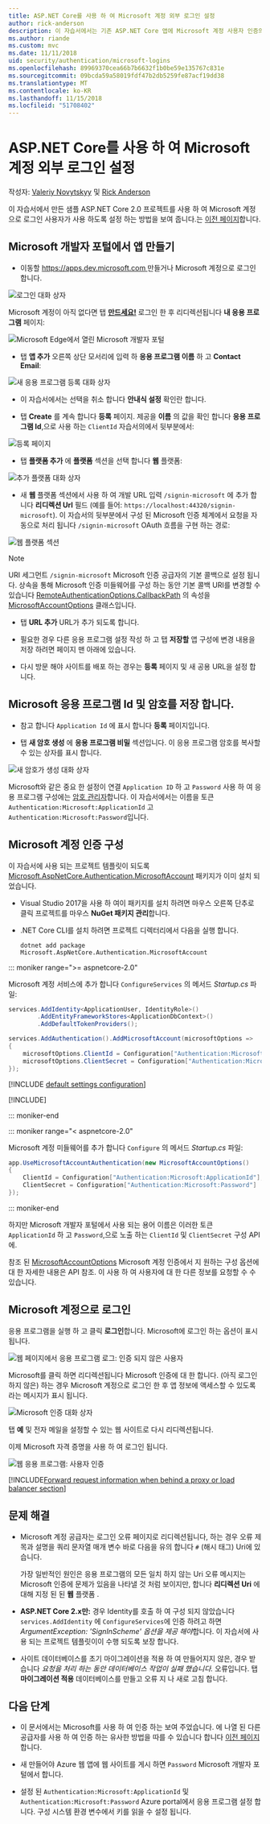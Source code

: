 ```yaml
---
title: ASP.NET Core를 사용 하 여 Microsoft 계정 외부 로그인 설정
author: rick-anderson
description: 이 자습서에서는 기존 ASP.NET Core 앱에 Microsoft 계정 사용자 인증의 통합을 보여 줍니다.
ms.author: riande
ms.custom: mvc
ms.date: 11/11/2018
uid: security/authentication/microsoft-logins
ms.openlocfilehash: 89969370cea66b7b6632f1b0be59e135767c831e
ms.sourcegitcommit: 09bcda59a58019fdf47b2db5259fe87acf19dd38
ms.translationtype: MT
ms.contentlocale: ko-KR
ms.lasthandoff: 11/15/2018
ms.locfileid: "51708402"
---
```

# <a name="microsoft-account-external-login-setup-with-aspnet-core"></a>ASP.NET Core를 사용 하 여 Microsoft 계정 외부 로그인 설정

작성자: [Valeriy Novytskyy](https://github.com/01binary) 및 [Rick Anderson](https://twitter.com/RickAndMSFT)

이 자습서에서 만든 샘플 ASP.NET Core 2.0 프로젝트를 사용 하 여 Microsoft 계정으로 로그인 사용자가 사용 하도록 설정 하는 방법을 보여 줍니다.는 [이전 페이지](xref:security/authentication/social/index)합니다.

## <a name="create-the-app-in-microsoft-developer-portal"></a>Microsoft 개발자 포털에서 앱 만들기

* 이동할 [ https://apps.dev.microsoft.com ](https://apps.dev.microsoft.com) 만들거나 Microsoft 계정으로 로그인 합니다.

![로그인 대화 상자](index/_static/MicrosoftDevLogin.png)

Microsoft 계정이 아직 없다면 탭  **[만드세요!](https://signup.live.com/signup?wa=wsignin1.0&rpsnv=13&ct=1478151035&rver=6.7.6643.0&wp=SAPI_LONG&wreply=https%3a%2f%2fapps.dev.microsoft.com%2fLoginPostBack&id=293053&aadredir=1&contextid=D70D4F21246BAB50&bk=1478151036&uiflavor=web&uaid=f0c3de863a914c358b8dc01b1ff49e85&mkt=EN-US&lc=1033&lic=1)** 로그인 한 후 리디렉션됩니다 **내 응용 프로그램** 페이지:

![Microsoft Edge에서 열린 Microsoft 개발자 포털](index/_static/MicrosoftDev.png)

* 탭 **앱 추가** 오른쪽 상단 모서리에 입력 하 **응용 프로그램 이름** 하 고 **Contact Email**:

![새 응용 프로그램 등록 대화 상자](index/_static/MicrosoftDevAppCreate.png)

* 이 자습서에서는 선택을 취소 합니다 **안내식 설정** 확인란 합니다.

* 탭 **Create** 를 계속 합니다 **등록** 페이지. 제공을 **이름** 의 값을 확인 합니다 **응용 프로그램 Id**,으로 사용 하는 `ClientId` 자습서의에서 뒷부분에서:

![등록 페이지](index/_static/MicrosoftDevAppReg.png)

* 탭 **플랫폼 추가** 에 **플랫폼** 섹션을 선택 합니다 **웹** 플랫폼:

![추가 플랫폼 대화 상자](index/_static/MicrosoftDevAppPlatform.png)

* 새 **웹** 플랫폼 섹션에서 사용 하 여 개발 URL 입력 `/signin-microsoft` 에 추가 합니다 **리디렉션 Url** 필드 (예를 들어: `https://localhost:44320/signin-microsoft`). 이 자습서의 뒷부분에서 구성 된 Microsoft 인증 체계에서 요청을 자동으로 처리 됩니다 `/signin-microsoft` OAuth 흐름을 구현 하는 경로:

![웹 플랫폼 섹션](index/_static/MicrosoftRedirectUri.png)

> [!NOTE]
> URI 세그먼트 `/signin-microsoft` Microsoft 인증 공급자의 기본 콜백으로 설정 됩니다. 상속을 통해 Microsoft 인증 미들웨어를 구성 하는 동안 기본 콜백 URI를 변경할 수 있습니다 [RemoteAuthenticationOptions.CallbackPath](/dotnet/api/microsoft.aspnetcore.authentication.remoteauthenticationoptions.callbackpath) 의 속성을 [MicrosoftAccountOptions](/dotnet/api/microsoft.aspnetcore.authentication.microsoftaccount.microsoftaccountoptions) 클래스입니다.

* 탭 **URL 추가** URL가 추가 되도록 합니다.

* 필요한 경우 다른 응용 프로그램 설정 작성 하 고 탭 **저장할** 앱 구성에 변경 내용을 저장 하려면 페이지 맨 아래에 있습니다.

* 다시 방문 해야 사이트를 배포 하는 경우는 **등록** 페이지 및 새 공용 URL을 설정 합니다.

## <a name="store-microsoft-application-id-and-password"></a>Microsoft 응용 프로그램 Id 및 암호를 저장 합니다.

* 참고 합니다 `Application Id` 에 표시 합니다 **등록** 페이지입니다.

* 탭 **새 암호 생성** 에 **응용 프로그램 비밀** 섹션입니다. 이 응용 프로그램 암호를 복사할 수 있는 상자를 표시 합니다.

![새 암호가 생성 대화 상자](index/_static/MicrosoftDevPassword.png)

Microsoft와 같은 중요 한 설정이 연결 `Application ID` 하 고 `Password` 사용 하 여 응용 프로그램 구성에는 [암호 관리자](xref:security/app-secrets)합니다. 이 자습서에서는 이름을 토큰 `Authentication:Microsoft:ApplicationId` 고 `Authentication:Microsoft:Password`입니다.

## <a name="configure-microsoft-account-authentication"></a>Microsoft 계정 인증 구성

이 자습서에 사용 되는 프로젝트 템플릿이 되도록 [Microsoft.AspNetCore.Authentication.MicrosoftAccount](https://www.nuget.org/packages/Microsoft.AspNetCore.Authentication.MicrosoftAccount) 패키지가 이미 설치 되었습니다.

* Visual Studio 2017을 사용 하 여이 패키지를 설치 하려면 마우스 오른쪽 단추로 클릭 프로젝트를 마우스 **NuGet 패키지 관리**합니다.
* .NET Core CLI를 설치 하려면 프로젝트 디렉터리에서 다음을 실행 합니다.

   `dotnet add package Microsoft.AspNetCore.Authentication.MicrosoftAccount`

::: moniker range=">= aspnetcore-2.0"

Microsoft 계정 서비스에 추가 합니다 `ConfigureServices` 의 메서드 *Startup.cs* 파일:

```csharp
services.AddIdentity<ApplicationUser, IdentityRole>()
        .AddEntityFrameworkStores<ApplicationDbContext>()
        .AddDefaultTokenProviders();

services.AddAuthentication().AddMicrosoftAccount(microsoftOptions =>
{
    microsoftOptions.ClientId = Configuration["Authentication:Microsoft:ApplicationId"];
    microsoftOptions.ClientSecret = Configuration["Authentication:Microsoft:Password"];
});
```

[!INCLUDE [default settings configuration](includes/default-settings.md)]

[!INCLUDE[](includes/chain-auth-providers.md)]

::: moniker-end

::: moniker range="< aspnetcore-2.0"

Microsoft 계정 미들웨어를 추가 합니다 `Configure` 의 메서드 *Startup.cs* 파일:

```csharp
app.UseMicrosoftAccountAuthentication(new MicrosoftAccountOptions()
{
    ClientId = Configuration["Authentication:Microsoft:ApplicationId"],
    ClientSecret = Configuration["Authentication:Microsoft:Password"]
});
```

::: moniker-end

하지만 Microsoft 개발자 포털에서 사용 되는 용어 이름은 이러한 토큰 `ApplicationId` 하 고 `Password`,으로 노출 하는 `ClientId` 및 `ClientSecret` 구성 API에.

참조 된 [MicrosoftAccountOptions](/dotnet/api/microsoft.aspnetcore.builder.microsoftaccountoptions) Microsoft 계정 인증에서 지 원하는 구성 옵션에 대 한 자세한 내용은 API 참조. 이 사용 하 여 사용자에 대 한 다른 정보를 요청할 수 수 있습니다.

## <a name="sign-in-with-microsoft-account"></a>Microsoft 계정으로 로그인

응용 프로그램을 실행 하 고 클릭 **로그인**합니다. Microsoft에 로그인 하는 옵션이 표시 됩니다.

![웹 페이지에서 응용 프로그램 로그: 인증 되지 않은 사용자](index/_static/DoneMicrosoft.png)

Microsoft를 클릭 하면 리디렉션됩니다 Microsoft 인증에 대 한 합니다. (아직 로그인 하지 않은) 하는 경우 Microsoft 계정으로 로그인 한 후 앱 정보에 액세스할 수 있도록 라는 메시지가 표시 됩니다.

![Microsoft 인증 대화 상자](index/_static/MicrosoftLogin.png)

탭 **예** 및 전자 메일을 설정할 수 있는 웹 사이트로 다시 리디렉션됩니다.

이제 Microsoft 자격 증명을 사용 하 여 로그인 됩니다.

![웹 응용 프로그램: 사용자 인증](index/_static/Done.png)

[!INCLUDE[Forward request information when behind a proxy or load balancer section](includes/forwarded-headers-middleware.md)]

## <a name="troubleshooting"></a>문제 해결

* Microsoft 계정 공급자는 로그인 오류 페이지로 리디렉션됩니다, 하는 경우 오류 제목과 설명을 쿼리 문자열 매개 변수 바로 다음을 유의 합니다 `#` (해시 태그) Uri에 있습니다.

  가장 일반적인 원인은 응용 프로그램의 모든 일치 하지 않는 Uri 오류 메시지는 Microsoft 인증에 문제가 있음을 나타낼 것 처럼 보이지만, 합니다 **리디렉션 Uri** 에 대해 지정 된 된 **웹** 플랫폼 .
* **ASP.NET Core 2.x만:** 경우 Identity를 호출 하 여 구성 되지 않았습니다 `services.AddIdentity` 에 `ConfigureServices`에 인증 하려고 하면 *ArgumentException: 'SignInScheme' 옵션을 제공 해야*합니다. 이 자습서에 사용 되는 프로젝트 템플릿이이 수행 되도록 보장 합니다.
* 사이트 데이터베이스를 초기 마이그레이션을 적용 하 여 만들어지지 않은, 경우 받습니다 *요청을 처리 하는 동안 데이터베이스 작업이 실패 했습니다.* 오류입니다. 탭 **마이그레이션 적용** 데이터베이스를 만들고 오류 지 나 새로 고침 합니다.

## <a name="next-steps"></a>다음 단계

* 이 문서에서는 Microsoft를 사용 하 여 인증 하는 보여 주었습니다. 에 나열 된 다른 공급자를 사용 하 여 인증 하는 유사한 방법을 따를 수 있습니다 합니다 [이전 페이지](xref:security/authentication/social/index)합니다.

* 새 만들어야 Azure 웹 앱에 웹 사이트를 게시 하면 `Password` Microsoft 개발자 포털에서 합니다.

* 설정 된 `Authentication:Microsoft:ApplicationId` 및 `Authentication:Microsoft:Password` Azure portal에서 응용 프로그램 설정 합니다. 구성 시스템 환경 변수에서 키를 읽을 수 설정 됩니다.
